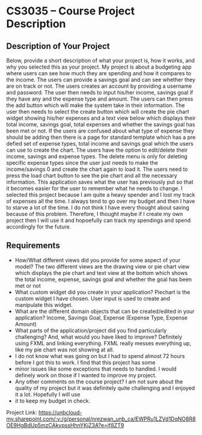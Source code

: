 # CS3035 – Course Project Description

## Description of Your Project

Below, provide a short description of what your project is, how it works, and why you selected this as your project.
My project is about a budgeting app where users can see how much they are spending and how it compares to the income.
The users can provide a savings goal and can see whether they are on track or not. The users creates an account by 
providing a username and password. The user then needs to input his/her income, savings goal if they have any and the expense
type and amount. The users can then press the add button which will make the system take in their information. The 
user then needs to select the create button which will create the pie chart widget showing his/her expenses and a text view below which
displays their total income, savings goal, total expenses and whether the savings goal has been met or not. If the users
are confused about what type of expense they should be adding then there is a page for standard template which has a pre defied set of
expense types, total income and savings goal which the users can use to create the chart. The users have the option to edit/delete their 
income, savings and expense types. The delete menu is only for deleting specific expense types since the user just needs to make the 
income/savings 0 and create the chart again to load it. The users need to press the load chart button to see the pie chart 
and all the necessary information. This application saves what the user has previously put so that it becomes easier for the user to
remember what he needs to change. I selected this project because I am quite a heavy spender and I lost my track of expenses all 
the time. I always tend to go over my budget and then I have to starve a lot of the time. I do not think I have every thought about saving 
because of this problem. Therefore, I thought maybe if I create my own project then I will use it and hopoefully can track my 
spendings and spend accordingly for the future.


## Requirements

- How/What different views did you provide for some aspect of your model?
    The two different views are the drawing view or pie chart view which displays the pie chart and text
    view at the bottom which shows the total income, expense, savings goal and whether the goal has been met or not
- What custom widget did you create in your application?
    Piechart is the custom widget I have chosen. User input is used to create and manipulate this widget.
- What are the different domain objects that can be created/edited in 
your application?
 Income, Savings Goal, Expense (Expense Type, Expense Amount)
- What parts of the application/project did you find particularly challenging? 
And, what would you have liked to improve?
Definitely using FXML and linking everything. FXML really messes everything up, like my pie chart was not showing at all.
- I do not know what was going on but I had to spend almost 72 hours before I got this to work. I find that this project has some
- minor issues like some exceptions that needs to handled. I would definely work on those if I wanted to improve my project.
- Any  other comments on the course project?
 I am not sure about the quality of my project but it was definitely quite challenging and I enjoyed it a lot. Hopefully I will use
- it to keep my budget in check.

Project Link: https://unbcloud-my.sharepoint.com/:v:/g/personal/nrezwan_unb_ca/EWPRu1LZVd1DqNO8R8OE9HgBdUp5mzCAkvpssHhnYKjZ3A?e=jf8ZT9



